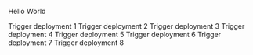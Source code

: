 Hello World

Trigger deployment 1
Trigger deployment 2
Trigger deployment 3
Trigger deployment 4
Trigger deployment 5
Trigger deployment 6
 Trigger deployment 7
 Trigger deployment 8
